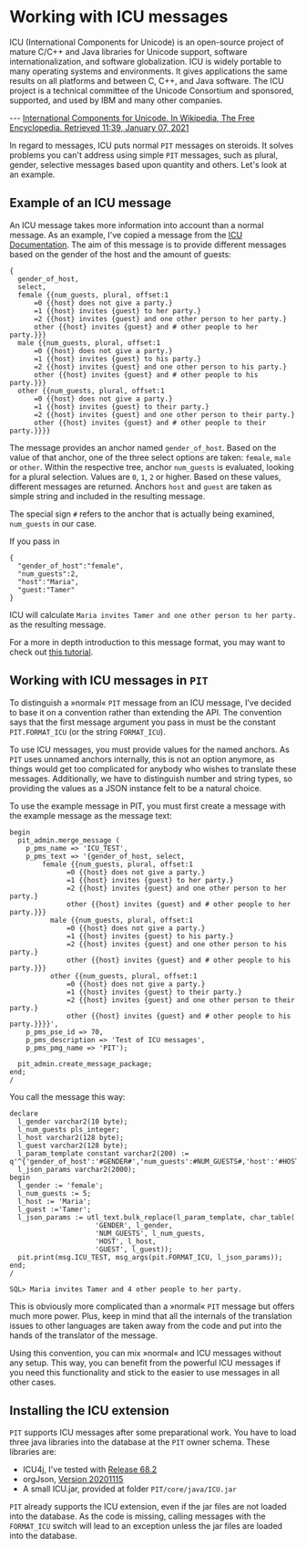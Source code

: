 # Working with ICU messages

ICU (International Components for Unicode) is an open-source project of mature C/C++ and Java libraries for Unicode support, software internationalization, and software globalization. ICU is widely portable to many operating systems and environments. It gives applications the same results on all platforms and between C, C++, and Java software. The ICU project is a technical committee of the Unicode Consortium and sponsored, supported, and used by IBM and many other companies.

--- [International Components for Unicode. In Wikipedia, The Free Encyclopedia. Retrieved 11:39, January 07, 2021](https://en.wikipedia.org/wiki/International_Components_for_Unicode)

In regard to messages, ICU puts normal `PIT` messages on steroids. It solves problems you can't address using simple `PIT` messages, such as plural, gender, selective messages based upon quantity and others. Let's look at an example.

## Example of an ICU message

An ICU message takes more information into account than a normal message. As an example, I've copied a message from the [ICU Documentation](http://userguide.icu-project.org/formatparse/messages). The aim of this message is to provide different messages based on the gender of the host and the amount of guests:

```
{
  gender_of_host, 
  select,
  female {{num_guests, plural, offset:1 
      =0 {{host} does not give a party.}
      =1 {{host} invites {guest} to her party.}
      =2 {{host} invites {guest} and one other person to her party.}
      other {{host} invites {guest} and # other people to her party.}}}
  male {{num_guests, plural, offset:1 
      =0 {{host} does not give a party.}
      =1 {{host} invites {guest} to his party.}
      =2 {{host} invites {guest} and one other person to his party.}
      other {{host} invites {guest} and # other people to his party.}}}
  other {{num_guests, plural, offset:1 
      =0 {{host} does not give a party.}
      =1 {{host} invites {guest} to their party.}
      =2 {{host} invites {guest} and one other person to their party.}
      other {{host} invites {guest} and # other people to their party.}}}}
```

The message provides an anchor named `gender_of_host`. Based on the value of that anchor, one of the three select options are taken: `female`, `male` or `other`.
Within the respective tree, anchor `num_guests` is evaluated, looking for a plural selection. Values are `0`, `1`, `2` or higher. Based on these values, different messages are returned. Anchors `host` and `guest` are taken as simple string and included in the resulting message.

The special sign `#` refers to the anchor that is actually being examined, `num_guests` in our case.

If you pass in 
```
{
  "gender_of_host":"female",
  "num_guests":2,
  "host":"Maria",
  "guest:"Tamer"
}
```
ICU will calculate `Maria invites Tamer and one other person to her party.` as the resulting message.

For a more in depth introduction to this message format, you may want to check out [this tutorial](https://phrase.com/blog/posts/guide-to-the-icu-message-format/).

## Working with ICU messages in `PIT`

To distinguish a »normal« `PIT` message from an ICU message, I've decided to base it on a convention rather than extending the API. The convention says that the first message argument you pass in must be the constant `PIT.FORMAT_ICU` (or the string `FORMAT_ICU`). 

To use ICU messages, you must provide values for the named anchors. As `PIT` uses unnamed anchors internally, this is not an option anymore, as things would get too complicated for anybody who wishes to translate these messages. Additionally, we have to distinguish number and string types, so providing the values as a JSON instance felt to be a natural choice.

To use the example message in PIT, you must first create a message with the example message as the message text:

```
begin
  pit_admin.merge_message ( 
    p_pms_name => 'ICU_TEST',
    p_pms_text => '{gender_of_host, select,
        female {{num_guests, plural, offset:1 
              =0 {{host} does not give a party.}
              =1 {{host} invites {guest} to her party.}
              =2 {{host} invites {guest} and one other person to her party.}
              other {{host} invites {guest} and # other people to her party.}}}
          male {{num_guests, plural, offset:1 
              =0 {{host} does not give a party.}
              =1 {{host} invites {guest} to his party.}
              =2 {{host} invites {guest} and one other person to his party.}
              other {{host} invites {guest} and # other people to his party.}}}
          other {{num_guests, plural, offset:1 
              =0 {{host} does not give a party.}
              =1 {{host} invites {guest} to their party.}
              =2 {{host} invites {guest} and one other person to their party.}
              other {{host} invites {guest} and # other people to his party.}}}}',
    p_pms_pse_id => 70,
    p_pms_description => 'Test of ICU messages',
    p_pms_pmg_name => 'PIT'); 

  pit_admin.create_message_package;
end;
/
```

You call the message this way:
```
declare
  l_gender varchar2(10 byte);
  l_num_guests pls_integer;
  l_host varchar2(128 byte);
  l_guest varchar2(128 byte);
  l_param_template constant varchar2(200) := q'^{'gender_of_host':'#GENDER#','num_guests':#NUM_GUESTS#,'host':'#HOST#','guest':'#GUEST#'}^';
  l_json_params varchar2(2000);
begin
  l_gender := 'female';
  l_num_guests := 5;
  l_host := 'Maria';
  l_guest :='Tamer';
  l_json_params := utl_text.bulk_replace(l_param_template, char_table(
                     'GENDER', l_gender,
                     'NUM_GUESTS', l_num_guests,
                     'HOST', l_host,
                     'GUEST', l_guest));
  pit.print(msg.ICU_TEST, msg_args(pit.FORMAT_ICU, l_json_params));
end;
/

SQL> Maria invites Tamer and 4 other people to her party.
```

This is obviously more complicated than a »normal« `PIT` message but offers much more power. Plus, keep in mind that all the internals of the translation issues to other languages are taken away from the code and put into the hands of the translator of the message.

Using this convention, you can mix »normal« and ICU messages without any setup. This way, you can benefit from the powerful ICU messages if you need this functionality and stick to the easier to use messages in all other cases.

## Installing the ICU extension

`PIT` supports ICU messages after some preparational work. You have to load three java libraries into the database at the `PIT` owner schema. These libraries are:

- ICU4j, I've tested with [Release 68.2](https://github.com/unicode-org/icu/releases/tag/release-68-2)
- orgJson, [Version 20201115](https://jar-download.com/artifacts/org.json)
- A small ICU.jar, provided at folder `PIT/core/java/ICU.jar`

`PIT` already supports the ICU extension, even if the jar files are not loaded into the database. As the code is missing, calling messages with the `FORMAT_ICU` switch will lead to an exception unless the jar files are loaded into the database.

